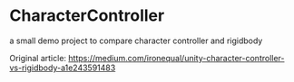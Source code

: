 # CharacterController
a small demo project to compare character controller and rigidbody

Original article: https://medium.com/ironequal/unity-character-controller-vs-rigidbody-a1e243591483
